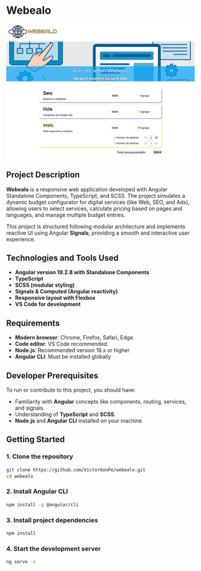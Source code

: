# Webealo

![Preview](src/assets/img/preview-webealo.png "Webealo")

## Project Description

**Webealo** is a responsive web application developed with Angular Standalone Components, TypeScript, and SCSS. The project simulates a dynamic budget configurator for digital services (like Web, SEO, and Ads), allowing users to select services, calculate pricing based on pages and languages, and manage multiple budget entries.

This project is structured following modular architecture and implements reactive UI using Angular **Signals**, providing a smooth and interactive user experience.

## Technologies and Tools Used

- **Angular version 19.2.8 with Standalone Components**
- **TypeScript**
- **SCSS (modular styling)**
- **Signals & Computed (Angular reactivity)**
- **Responsive layout with Flexbox**
- **VS Code for development**

## Requirements

- **Modern browser**: Chrome, Firefox, Safari, Edge.
- **Code editor**: VS Code recommended.
- **Node.js**: Recommended version 18.x or higher
- **Angular CLI**: Must be installed globally

## Developer Prerequisites

To run or contribute to this project, you should have:

- Familiarity with **Angular** concepts like components, routing, services, and signals.
- Understanding of **TypeScript** and **SCSS**.
- **Node.js** and **Angular CLI** installed on your machine.


## Getting Started

### 1. Clone the repository

```bash
git clone https://github.com/VictorGonPe/webealo.git
cd webealo
```

### 2. Install Angular CLI

```bash
npm install -g @angular/cli
```

### 3. Install project dependencies

```bash
npm install
```

### 4. Start the development server

```bash
ng serve -o
```
